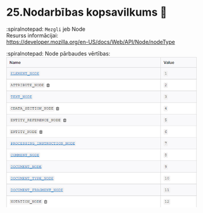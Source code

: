 # 25.Nodarbības kopsavilkums :pushpin:

:spiralnotepad: `Mezgli` jeb Node  
Resurss informācijai:  
https://developer.mozilla.org/en-US/docs/Web/API/Node/nodeType

:spiralnotepad: Node pārbaudes vērtības:  
![links](https://github.com/zazturbo/Mans_JS/blob/78bb1b3488aea457d3e210f705df458396cda74f/images/Node_code.png)
